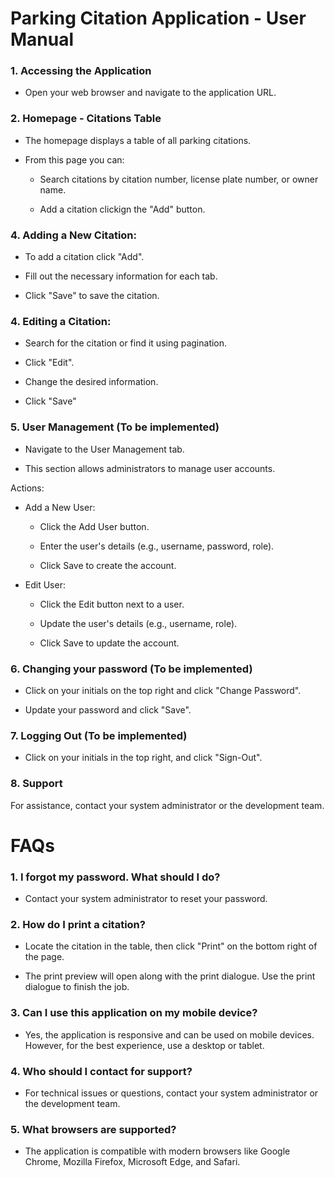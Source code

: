 # Parking Citation Application - User Manual

### 1\. **Accessing the Application**

-   Open your web browser and navigate to the application URL.




### 2\. **Homepage - Citations Table**

-   The homepage displays a table of all parking citations.

-   From this page you can:

    -   Search citations by citation number, license plate number, or owner name.

    -   Add a citation clickign the "Add" button.



### 4\. **Adding a New Citation:**

-   To add a citation click "Add".

-   Fill out the necessary information for each tab.

-   Click "Save" to save the citation.
  

### 4\. **Editing a Citation:**

- Search for the citation or find it using pagination.
  
- Click "Edit".
  
- Change the desired information.
  
- Click "Save" 



### 5\. **User Management (To be implemented)**

-   Navigate to the User Management tab.

-   This section allows administrators to manage user accounts.

Actions:

-   Add a New User:

    -   Click the Add User button.

    -   Enter the user\'s details (e.g., username, password, role).

    -   Click Save to create the account.

-   Edit User:

    -   Click the Edit button next to a user.

    -   Update the user\'s details (e.g., username, role).

    -   Click Save to update the account.




### 6\. **Changing your password (To be implemented)**

-   Click on your initials on the top right and click "Change Password".

-   Update your password and click "Save".




### 7\. **Logging Out (To be implemented)**

-   Click on your initials in the top right, and click "Sign-Out".



### 8\. **Support**

For assistance, contact your system administrator or the development
team.



# FAQs

### **1. I forgot my password. What should I do?**

-   Contact your system administrator to reset your password.

### **2. How do I print a citation?**

-   Locate the citation in the table, then click
    "Print" on the bottom right of the page.

-   The print preview will open along with the print dialogue. Use the print dialogue to finish the job. 

### **3. Can I use this application on my mobile device?**

-   Yes, the application is responsive and can be used on mobile
    devices. However, for the best experience, use a desktop or tablet.

### **4. Who should I contact for support?**

-   For technical issues or questions, contact your system administrator
    or the development team.

### **5. What browsers are supported?**

-   The application is compatible with modern browsers like Google
    Chrome, Mozilla Firefox, Microsoft Edge, and Safari.
